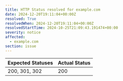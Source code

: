 ```yaml
---
title: HTTP Status resolved for example.com
date: 2024-12-20T19:11:04+00:00Z
resolved: True
resolvedWhen: 2024-12-20T19:11:04+00:00Z
resolvedStartTime: 2024-10-25T21:09:43.191474+00:00
severity: notice
affected:
  - example.com
section: issue
---
```


| Expected Statuses | Actual Status  |
|-------------------|----------------|
| 200, 301, 302 | 200 |

